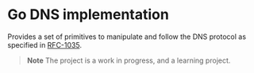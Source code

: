# Go DNS implementation

Provides a set of primitives to manipulate and follow the DNS
protocol as specified in [RFC-1035](https://tools.ietf.org/html/rfc1035).

> **Note**
> The project is a work in progress, and a learning project. 
